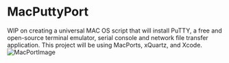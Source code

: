 # MacPuttyPort
WIP on creating a universal MAC OS script that will install PuTTY, a free and open-source terminal emulator, serial console and network file transfer application. This project will be using MacPorts, xQuartz, and Xcode.
![MacPortImage](https://github.com/ggiande/putty-example/blob/assets/macports.png?raw=true)
